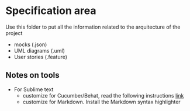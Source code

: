 # Specification area
Use this folder to put all the information related to the arquitecture of the project
- mocks (.json)
- UML diagrams (.uml)
- User stories (.feature)

## Notes on tools
- For Sublime text
	+ customize for Cucumber/Behat, read the following instructions [link](http://shashikantjagtap.net/speed-up-your-bdd-with-sublime-text-2/)
	+ customize for Markdown. Install the Markdown syntax highlighter